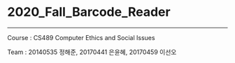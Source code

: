 # 2020_Fall_Barcode_Reader

------------------------

Course : CS489 Computer Ethics and Social Issues

Team : 20140535 정해준, 20170441 은윤혜, 20170459 이선오
